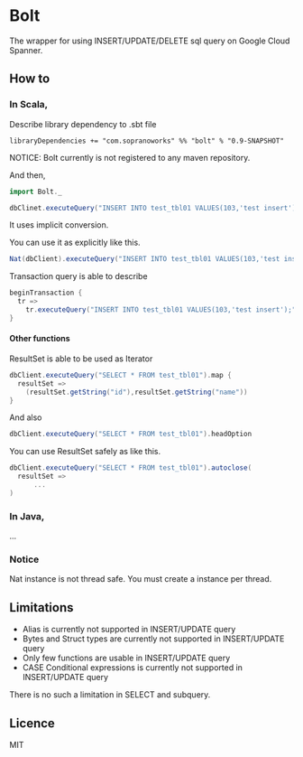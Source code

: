 # Bolt

The wrapper for using INSERT/UPDATE/DELETE sql query on Google Cloud Spanner.

## How to

### In Scala,

Describe library dependency to .sbt file

```
libraryDependencies += "com.sopranoworks" %% "bolt" % "0.9-SNAPSHOT"
```
NOTICE: Bolt currently is not registered to any maven repository.

And then,

```scala
import Bolt._

dbClinet.executeQuery("INSERT INTO test_tbl01 VALUES(103,'test insert');")
```

It uses implicit conversion.

You can use it as explicitly like this.

```scala
Nat(dbClient).executeQuery("INSERT INTO test_tbl01 VALUES(103,'test insert');")

```

Transaction query is able to describe

```scala
beginTransaction {
  tr =>
    tr.executeQuery("INSERT INTO test_tbl01 VALUES(103,'test insert');")
}
```


#### Other functions

ResultSet is able to be used as Iterator

```scala
dbClient.executeQuery("SELECT * FROM test_tbl01").map {
  resultSet =>
    (resultSet.getString("id"),resultSet.getString("name"))
}
```

And also

```scala
dbClient.executeQuery("SELECT * FROM test_tbl01").headOption
```

You can use ResultSet safely as like this.

```scala
dbClient.executeQuery("SELECT * FROM test_tbl01").autoclose(
  resultSet =>
      ...
)
```


### In Java,

...

### Notice

Nat instance is not thread safe.
You must create a instance per thread.


## Limitations

* Alias is currently not supported in INSERT/UPDATE query
* Bytes and Struct types are currently not supported in INSERT/UPDATE query 
* Only few functions are usable in INSERT/UPDATE query
* CASE Conditional expressions is currently not supported in INSERT/UPDATE query

There is no such a limitation in SELECT and subquery.

## Licence

MIT